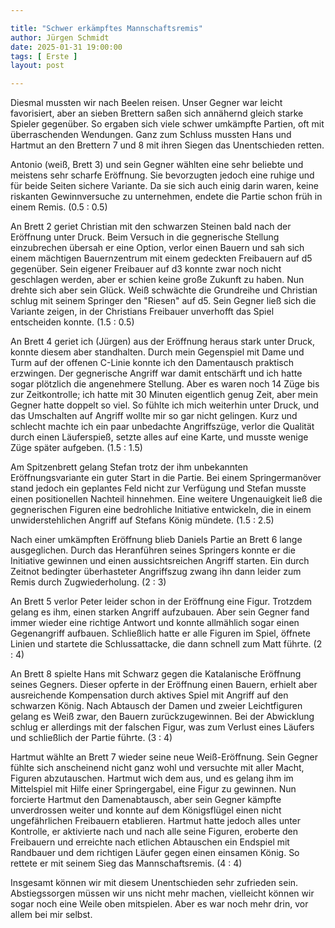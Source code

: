 ```yaml
---

title: "Schwer erkämpftes Mannschaftsremis"
author: Jürgen Schmidt
date: 2025-01-31 19:00:00
tags: [ Erste ]
layout: post

---
```


Diesmal mussten wir nach Beelen reisen. Unser Gegner war leicht favorisiert, aber an sieben Brettern saßen sich annähernd gleich starke Spieler gegenüber. So ergaben sich viele schwer umkämpfte Partien, oft mit überraschenden Wendungen. Ganz zum Schluss mussten Hans und Hartmut an den Brettern 7 und 8 mit ihren Siegen das Unentschieden retten.

<!-- continue -->

Antonio (weiß, Brett 3) und sein Gegner wählten eine sehr beliebte und meistens sehr scharfe Eröffnung. Sie bevorzugten jedoch eine ruhige und für beide Seiten sichere Variante. Da sie sich auch einig darin waren, keine riskanten Gewinnversuche zu unternehmen, endete die Partie schon früh in einem Remis. (0.5 : 0.5)

An Brett 2 geriet Christian mit den schwarzen Steinen bald nach der Eröffnung unter Druck. Beim Versuch in die gegnerische Stellung einzubrechen übersah er eine Option, verlor einen Bauern und sah sich einem mächtigen Bauernzentrum mit einem gedeckten Freibauern auf d5 gegenüber. Sein eigener Freibauer auf d3 konnte zwar noch nicht geschlagen werden, aber er schien keine große Zukunft zu haben. Nun drehte sich aber sein Glück. Weiß schwächte die Grundreihe und Christian schlug mit seinem Springer den "Riesen" auf d5. Sein Gegner ließ sich die Variante zeigen, in der Christians Freibauer unverhofft das Spiel entscheiden konnte. (1.5 : 0.5)

An Brett 4 geriet ich (Jürgen) aus der Eröffnung heraus stark unter Druck, konnte diesem aber standhalten. Durch mein Gegenspiel mit Dame und Turm auf der offenen C-Linie konnte ich den Damentausch praktisch erzwingen. Der gegnerische Angriff war damit entschärft und ich hatte sogar plötzlich die angenehmere Stellung. Aber es waren noch 14 Züge bis zur Zeitkontrolle; ich hatte mit 30 Minuten eigentlich genug Zeit, aber mein Gegner hatte doppelt so viel. So fühlte ich mich weiterhin unter Druck, und das Umschalten auf Angriff wollte mir so gar nicht gelingen. Kurz und schlecht machte ich ein paar unbedachte Angriffszüge, verlor die Qualität durch einen Läuferspieß, setzte alles auf eine Karte, und musste wenige Züge später aufgeben. (1.5 : 1.5)

Am Spitzenbrett gelang Stefan trotz der ihm unbekannten Eröffnungsvariante ein guter Start in die Partie. Bei einem Springermanöver stand jedoch ein geplantes Feld nicht zur Verfügung und Stefan musste einen positionellen Nachteil hinnehmen. Eine weitere Ungenauigkeit ließ die gegnerischen Figuren eine bedrohliche Initiative entwickeln, die in einem unwiderstehlichen Angriff auf Stefans König mündete. (1.5 : 2.5)

Nach einer umkämpften Eröffnung blieb Daniels Partie an Brett 6 lange ausgeglichen. Durch das Heranführen seines Springers konnte er die Initiative gewinnen und einen aussichtsreichen Angriff starten. Ein durch Zeitnot bedingter überhasteter Angriffszug zwang ihn dann leider zum Remis durch Zugwiederholung. (2 : 3)

An Brett 5 verlor Peter leider schon in der Eröffnung eine Figur. Trotzdem gelang es ihm, einen starken Angriff aufzubauen. Aber sein Gegner fand immer wieder eine richtige Antwort und konnte allmählich sogar einen Gegenangriff aufbauen. Schließlich hatte er alle Figuren im Spiel, öffnete Linien und startete die Schlussattacke, die dann schnell zum Matt führte. (2 : 4)

An Brett 8 spielte Hans mit Schwarz gegen die Katalanische Eröffnung seines Gegners. Dieser opferte in der Eröffnung einen Bauern, erhielt aber ausreichende Kompensation durch aktives Spiel mit Angriff auf den schwarzen König. Nach Abtausch der Damen und zweier Leichtfiguren gelang es Weiß zwar, den Bauern zurückzugewinnen. Bei der Abwicklung schlug er allerdings mit der falschen Figur, was zum Verlust eines Läufers und schließlich der Partie führte. (3 : 4)

Hartmut wählte an Brett 7 wieder seine neue Weiß-Eröffnung. Sein Gegner fühlte sich anscheinend nicht ganz wohl und versuchte mit aller Macht, Figuren abzutauschen. Hartmut wich dem aus, und es gelang ihm im Mittelspiel mit Hilfe einer Springergabel, eine Figur zu gewinnen. Nun forcierte Hartmut den Damenabtausch, aber sein Gegner kämpfte unverdrossen weiter und konnte auf dem Königsflügel einen nicht ungefährlichen Freibauern etablieren. Hartmut hatte jedoch alles unter Kontrolle, er aktivierte nach und nach alle seine Figuren, eroberte den Freibauern und erreichte nach etlichen Abtauschen ein Endspiel mit Randbauer und dem richtigen Läufer gegen einen einsamen König. So rettete er mit seinem Sieg das Mannschaftsremis. (4 : 4)

Insgesamt können wir mit diesem Unentschieden sehr zufrieden sein. Abstiegssorgen müssen wir uns nicht mehr machen, vielleicht können wir sogar noch eine Weile oben mitspielen. Aber es war noch mehr drin, vor allem bei mir selbst.
